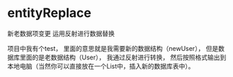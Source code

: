 # entityReplace
新老数据项变更 运用反射进行数据替换

项目中我有个test，
里面的意思就是我需要新的数据结构（newUser），
但是数据库里面的是老数据结构（User），
我通过反射进行转换，
然后按照格式输出到本地电脑（当然你可以直接放在一个List中，插入新的数据库表中）。
